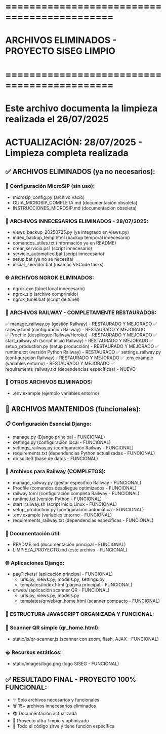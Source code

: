 # ============================================
# ARCHIVOS ELIMINADOS - PROYECTO SISEG LIMPIO
# ============================================
# Este archivo documenta la limpieza realizada el 26/07/2025
# ACTUALIZACIÓN: 28/07/2025 - Limpieza completa realizada

## ✅ ARCHIVOS ELIMINADOS (ya no necesarios):

### 📄 Configuración MicroSIP (sin uso):
- microsip_config.py (archivo vacío)
- GUIA_MICROSIP_COMPLETA.md (documentación obsoleta)
- INSTRUCCIONES_MICROSIP.md (documentación obsoleta)

### 🧹 ARCHIVOS INNECESARIOS ELIMINADOS - 28/07/2025:
- views_backup_20250725.py (ya integrado en views.py)
- index_backup_temp.html (backup temporal innecesario)
- comandos_utiles.txt (información ya en README)
- crear_servicio.ps1 (script innecesario)
- servicio_automatico.bat (script innecesario)
- setup.bat (ya no se necesita)
- iniciar_servidor.bat (usamos VSCode tasks)

### 🌐 ARCHIVOS NGROK ELIMINADOS:
- ngrok.exe (túnel local innecesario)
- ngrok.zip (archivo comprimido)
- ngrok_tunel.bat (script de túnel)

### 🚀 ARCHIVOS RAILWAY - COMPLETAMENTE RESTAURADOS:
✅ manage_railway.py (gestión Railway) - RESTAURADO Y MEJORADO
✅ railway.toml (configuración Railway) - RESTAURADO Y MEJORADO  
✅ Procfile (despliegue Railway/Heroku) - RESTAURADO Y MEJORADO
✅ start_railway.sh (script inicio Railway) - RESTAURADO Y MEJORADO
✅ setup_production.py (setup producción) - RESTAURADO Y MEJORADO
✅ runtime.txt (versión Python Railway) - RESTAURADO
✅ settings_railway.py (configuración Railway) - RESTAURADO Y MEJORADO
✅ .env.example (variables entorno) - RESTAURADO Y MEJORADO
✅ requirements_railway.txt (dependencias específicas) - NUEVO

### 📄 OTROS ARCHIVOS ELIMINADOS:
- .env.example (ejemplo variables entorno)

## 🔧 ARCHIVOS MANTENIDOS (funcionales):

### 📋 Configuración Esencial Django:
- manage.py (Django principal - FUNCIONAL)
- settings.py (configuración local - FUNCIONAL)
- settings_railway.py (configuración Railway - FUNCIONAL)
- requirements.txt (dependencias Python actualizadas - FUNCIONAL)
- db.sqlite3 (base de datos - FUNCIONAL)

### 🚀 Archivos para Railway (COMPLETOS):
- manage_railway.py (gestor específico Railway - FUNCIONAL)
- Procfile (comandos despliegue optimizados - FUNCIONAL)
- railway.toml (configuración completa Railway - FUNCIONAL)  
- runtime.txt (versión Python - FUNCIONAL)
- start_railway.sh (script inicio Linux - FUNCIONAL)
- setup_production.py (configuración automática - FUNCIONAL)
- .env.example (variables entorno - FUNCIONAL)
- requirements_railway.txt (dependencias específicas - FUNCIONAL)

### 📄 Documentación útil:
- README.md (documentación principal - FUNCIONAL)
- LIMPIEZA_PROYECTO.md (este archivo - FUNCIONAL)

### 🌐 Aplicaciones Django:
- pagTickets/ (aplicación principal - FUNCIONAL)
  - urls.py, views.py, models.py, settings.py
  - templates/index.html (página principal - FUNCIONAL)
- qrweb/ (aplicación scanner QR - FUNCIONAL)
  - urls.py, views.py, models.py
  - templates/qrweb/qr_home.html (scanner compacto - FUNCIONAL)

### 📁 ESTRUCTURA JAVASCRIPT ORGANIZADA Y FUNCIONAL:

### 🎯 Scanner QR simple (qr_home.html):
- static/js/qr-scanner.js (scanner con zoom, flash, AJAX - FUNCIONAL)

### �️ Recursos estáticos:
- static/images/logo.png (logo SISEG - FUNCIONAL)

## ✅ RESULTADO FINAL - PROYECTO 100% FUNCIONAL:
- ✨ Solo archivos necesarios y funcionales
- 🗑️ 15+ archivos innecesarios eliminados
- 📚 Documentación actualizada
- 🎯 Proyecto ultra-limpio y optimizado
- 🚀 Todo el código sirve y tiene función específica
